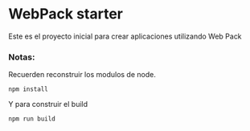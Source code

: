 # WebPack starter
Este es el proyecto inicial para crear aplicaciones utilizando Web Pack

### Notas:

Recuerden reconstruir los modulos de node.
```
npm install
```

Y para construir el build
```
npm run build
```